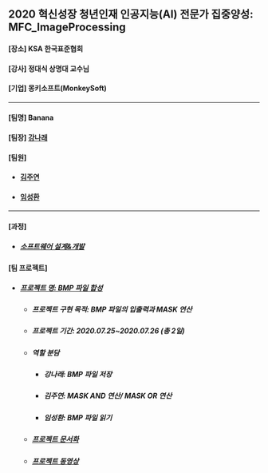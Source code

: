 ## 2020 혁신성장 청년인재 인공지능(AI) 전문가 집중양성: MFC_ImageProcessing
<h4>[장소] KSA 한국표준협회</h4>
<h4>[강사] 정대식 상명대 교수님</h4>
<h4>[기업] 몽키소프트(MonkeySoft)</h4>
<hr>
<h4>[팀명] Banana </h4>
<h4>[팀장] <a href = "https://github.com/kang-hana" > 강나래</a></h4>
  <h4>[팀원]</h4>
  <ul>
  <li>
    <h4><a href="https://github.com/jysaa5">김주연</a></h4>
  </li>
  <li>
    <h4><a href="https://github.com/SeongHwan-Lim">임성환</a></h4>
  </li>
  </ul>
  <hr>
<h4>[과정]</h4>
<ul>
  <li>
    <h5><a href="https://github.com/ksa-banana/Java_Programming/blob/master/Software_Design_And_Development_Process.md">소프트웨어 설계&개발</a></h5>
  </li>
  </ul>
<h4>[팀 프로젝트]</h4>

<ul>
  <li>
    <h5><a href="">프로젝트 명: BMP 파일 합성</a></h5>
    <ul>
      <li>
    <h5>프로젝트 구현 목적: BMP 파일의 입출력과 MASK 연산</h5>
      </li>
      <li>
    <h5>프로젝트 기간: 2020.07.25~2020.07.26 (총 2일)</h5>
      </li>
     <li>
    <h5>역할 분담</h5>
      </li>
      <ul>
        <li>
          <h5>강나래: BMP 파일 저장 </h5> 
        </li>
         <li>
          <h5>김주연: MASK AND 연산/ MASK OR 연산 </h5> 
        </li>
         <li>
          <h5>임성환: BMP 파일 읽기</h5> 
        </li>
      </ul>
      <li>
        <h5><a href="">프로젝트 문서화</a></h5>
      </li>
       <li>
        <h5><a href="">프로젝트 동영상</a></h5>
      </li>
   </ul>
</li>
</ul>
